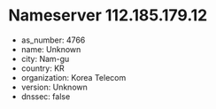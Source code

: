 # Nameserver 112.185.179.12

* as_number: 4766
* name: Unknown
* city: Nam-gu
* country: KR
* organization: Korea Telecom
* version: Unknown
* dnssec: false

